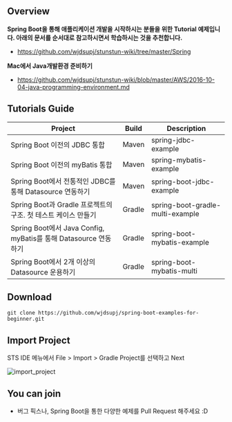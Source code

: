## Overview 

**Spring Boot을 통해 애플리케이션 개발을 시작하시는 분들을 위한 Tutorial 예제입니다. 아래의 문서를 순서대로 참고하시면서 학습하시는 것을 추천합니다.**
- https://github.com/wjdsupj/stunstun-wiki/tree/master/Spring

**Mac에서 Java개발환경 준비하기**
- https://github.com/wjdsupj/stunstun-wiki/blob/master/AWS/2016-10-04-java-programming-environment.md

## Tutorials Guide

Project | Build | Description |
---|---|----
Spring Boot 이전의 JDBC 통합 | Maven | spring-jdbc-example 
Spring Boot 이전의 myBatis 통합 | Maven | spring-mybatis-example 
Spring Boot에서 전통적인 JDBC를 통해 Datasource 연동하기 | Maven | spring-boot-jdbc-example 
Spring Boot과 Gradle 프로젝트의 구조. 첫 테스트 케이스 만들기 | Gradle | spring-boot-gradle-multi-example 
Spring Boot에서 Java Config, myBatis를 통해 Datasource 연동하기 | Gradle | spring-boot-mybatis-example 
Spring Boot에서 2개 이상의 Datasource 운용하기 | Gradle | spring-boot-mybatis-multi

## Download

````
git clone https://github.com/wjdsupj/spring-boot-examples-for-beginner.git
````

## Import Project

STS IDE 메뉴에서 File > Import > Gradle Project를 선택하고 Next

![import_project](http://image.toast.com/aaaaahq/import-gradle-1.png)

## You can join 
* 버그 픽스나, Spring Boot을 통한 다양한 예제를 Pull Request 해주세요 :D
